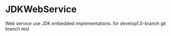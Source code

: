 # JDKWebService
Web service use JDK embedded implementations.
for develop1.0-branch git branch test
